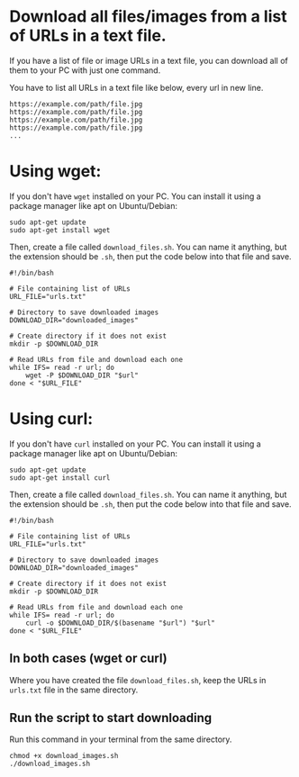 # Download all files/images from a list of URLs in a text file.
If you have a list of file or image URLs in a text file, you can download all of them to your PC with just one command. 

You have to list all URLs in a text file like below, every url in new line.

```
https://example.com/path/file.jpg
https://example.com/path/file.jpg
https://example.com/path/file.jpg
https://example.com/path/file.jpg
...
```

# Using wget: 
If you don't have `wget` installed on your PC. You can install it using a package manager like apt on Ubuntu/Debian:
```
sudo apt-get update
sudo apt-get install wget
```
Then, create a file called `download_files.sh`. You can name it anything, but the extension should be `.sh`, then put the code below into that file and save.

```
#!/bin/bash

# File containing list of URLs
URL_FILE="urls.txt"

# Directory to save downloaded images
DOWNLOAD_DIR="downloaded_images"

# Create directory if it does not exist
mkdir -p $DOWNLOAD_DIR

# Read URLs from file and download each one
while IFS= read -r url; do
    wget -P $DOWNLOAD_DIR "$url"
done < "$URL_FILE"
```

# Using curl: 
If you don't have `curl` installed on your PC. You can install it using a package manager like apt on Ubuntu/Debian:
```
sudo apt-get update
sudo apt-get install curl
```
Then, create a file called `download_files.sh`. You can name it anything, but the extension should be `.sh`, then put the code below into that file and save.

```
#!/bin/bash

# File containing list of URLs
URL_FILE="urls.txt"

# Directory to save downloaded images
DOWNLOAD_DIR="downloaded_images"

# Create directory if it does not exist
mkdir -p $DOWNLOAD_DIR

# Read URLs from file and download each one
while IFS= read -r url; do
    curl -o $DOWNLOAD_DIR/$(basename "$url") "$url"
done < "$URL_FILE"
```

## In both cases (wget or curl)
Where you have created the file `download_files.sh`, keep the URLs in `urls.txt` file in the same directory. 

## Run the script to start downloading
Run this command in your terminal from the same directory.
```
chmod +x download_images.sh
./download_images.sh
```
